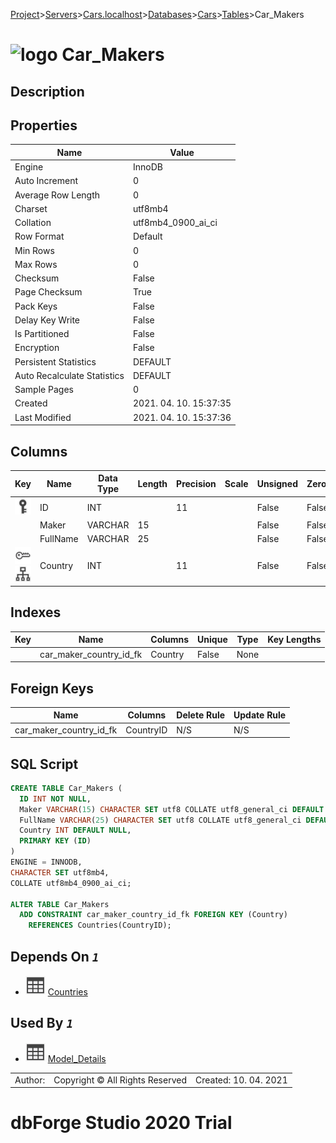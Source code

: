 [Project](../../../../../startpage.md)>[Servers](../../../../Servers.md)>[Cars.localhost](../../../Cars.localhost.md)>[Databases](../../Databases.md)>[Cars](../Cars.md)>[Tables](Tables.md)>Car_Makers


# ![logo](../../../../../Images/table64.svg) Car_Makers

## <a name="#Description"></a>Description
> 
## <a name="#Properties"></a>Properties
|Name|Value|
|---|---|
|Engine|InnoDB|
|Auto Increment|0|
|Average Row Length|0|
|Charset|utf8mb4|
|Collation|utf8mb4_0900_ai_ci|
|Row Format|Default|
|Min Rows|0|
|Max Rows|0|
|Checksum|False|
|Page Checksum|True|
|Pack Keys|False|
|Delay Key Write|False|
|Is Partitioned|False|
|Encryption|False|
|Persistent Statistics|DEFAULT|
|Auto Recalculate Statistics|DEFAULT|
|Sample Pages|0|
|Created|2021. 04. 10. 15:37:35|
|Last Modified|2021. 04. 10. 15:37:36|


## <a name="#Columns"></a>Columns
|Key|Name|Data Type|Length|Precision|Scale|Unsigned|Zerofill|Binary|Not Null|Auto Increment|Default|Virtual|Description|
|:---:|---|---|---|---|---|---|---|---|---|---|---|---|---|
|[![Primary Key ](../../../../../Images/primarykey.svg)](#Indexes)|ID|INT||11||False|False|False|True|False||False||
||Maker|VARCHAR|15|||False|False|False|False|False|NULL|False||
||FullName|VARCHAR|25|||False|False|False|False|False|NULL|False||
|[![Foreign Keys car_maker_country_id_fk: Countries](../../../../../Images/foreignkey.svg)](#ForeignKeys)[![Indexes car_maker_country_id_fk](../../../../../Images/index.svg)](#Indexes)|Country|INT||11||False|False|False|False|False|NULL|False||

## <a name="#Indexes"></a>Indexes
|Key|Name|Columns|Unique|Type|Key Lengths|
|:---:|---|---|---|---|---|
||car_maker_country_id_fk|Country|False|None||

## <a name="#ForeignKeys"></a>Foreign Keys
|Name|Columns|Delete Rule|Update Rule|
|---|---|---|---|
|car_maker_country_id_fk|CountryID|N/S|N/S|

## <a name="#SqlScript"></a>SQL Script
```SQL
CREATE TABLE Car_Makers (
  ID INT NOT NULL,
  Maker VARCHAR(15) CHARACTER SET utf8 COLLATE utf8_general_ci DEFAULT NULL,
  FullName VARCHAR(25) CHARACTER SET utf8 COLLATE utf8_general_ci DEFAULT NULL,
  Country INT DEFAULT NULL,
  PRIMARY KEY (ID)
)
ENGINE = INNODB,
CHARACTER SET utf8mb4,
COLLATE utf8mb4_0900_ai_ci;

ALTER TABLE Car_Makers 
  ADD CONSTRAINT car_maker_country_id_fk FOREIGN KEY (Country)
    REFERENCES Countries(CountryID);
```

## <a name="#DependsOn"></a>Depends On _`1`_
- ![Table](../../../../../Images/table.svg) [Countries](Countries.md)


## <a name="#UsedBy"></a>Used By _`1`_
- ![Table](../../../../../Images/table.svg) [Model_Details](Model_Details.md)


||||
|---|---|---|
|Author: |Copyright © All Rights Reserved|Created: 10. 04. 2021|
# dbForge Studio 2020 Trial